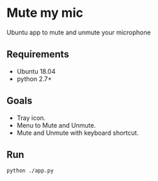 # Mute my mic

Ubuntu app to mute and unmute your microphone

## Requirements

- Ubuntu 18.04
- python 2.7+

## Goals
- Tray icon.
- Menu to Mute and Unmute.
- Mute and Unmute with keyboard shortcut.

## Run

```sh
python ./app.py
```
